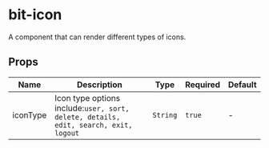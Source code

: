 # bit-icon

A component that can render different types of icons.

## Props

<!-- @vuese:bit-icon:props:start -->
|Name|Description|Type|Required|Default|
|---|---|---|---|---|
|iconType|Icon type options include:`user, sort, delete, details, edit, search, exit, logout`|`String`|`true`|-|

<!-- @vuese:bit-icon:props:end -->



